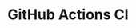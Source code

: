 # GitHub Actions CI




















































































































































































































































































































































































































































































































































































































































































































































































































































































































































































































































































































































































































































































































































































































































































































































































































































































































































































































































































































































































































































































































































































































































































































































































































































































































































































































































































































































































































































































